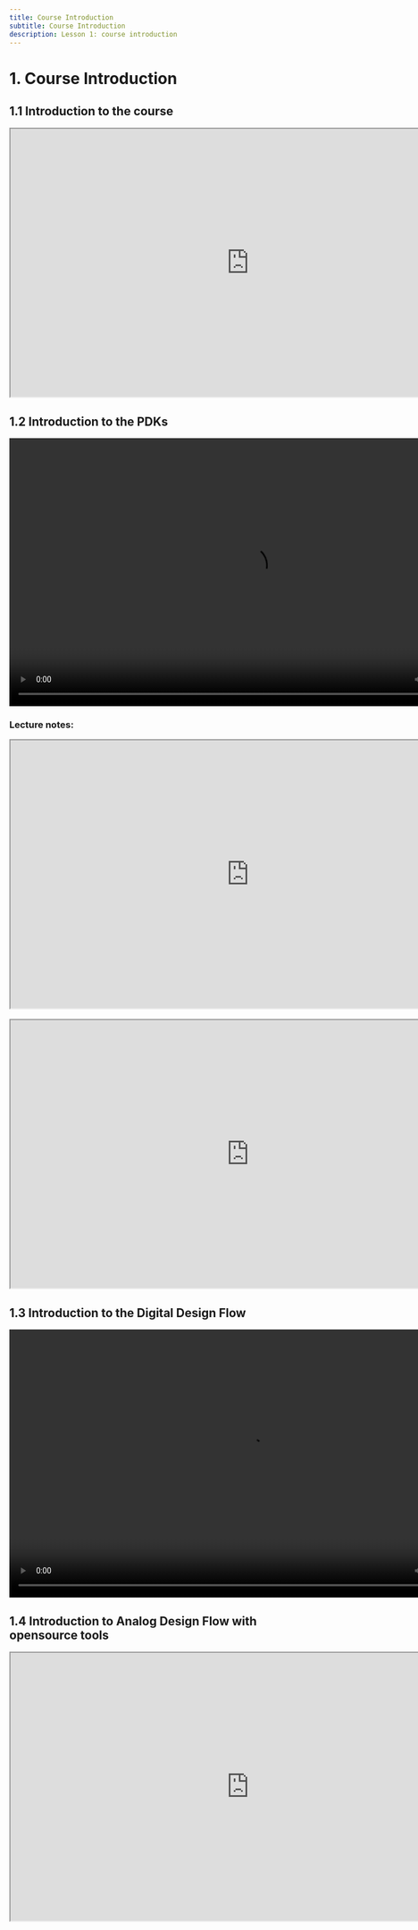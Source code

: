 ```yaml
---
title: Course Introduction
subtitle: Course Introduction 
description: Lesson 1: course introduction
---
```

<style>
.gdriveVideo {
  width:854; 
  height:480; 
}
</style>

# 1. Course Introduction

## 1.1 Introduction to the course

<iframe src="https://drive.google.com/file/d/17rgGnwSpjODp1DAuGTqx1hWkOhcFlEFw/preview" width="854" height="480" allow="autoplay"></iframe>

## 1.2 Introduction to the PDKs
<video class="gdriveVideo" preload="auto" controls>
   <source src="https://www.googleapis.com/drive/v3/files/16pgk6IR3ysZEPi5elAmIcsBvs6jaQ8q0?alt=media&key=AIzaSyBfmqYYgmF0rCqfuVe_rN5T1pUCVieskgk" type='video/mp4'>
</video>


### Lecture notes:

<iframe src="https://drive.google.com/file/d/17c1kGqB8_XFjMy-NGIbG2NO1GmVKiuRj/preview" width="854" height="480" allow="autoplay"></iframe>
<br/>
<br/>
<iframe src="https://drive.google.com/file/d/17b5HRGhKP3gaHPBciKv3z-3XCImo7JdK/preview" width="854" height="480" allow="autoplay"></iframe>

## 1.3 Introduction to the Digital Design Flow

<video class="gdriveVideo" preload="auto" controls>
   <source src="https://www.googleapis.com/drive/v3/files/17F1pj8p3uW8JwbQVlONJJur_TgQag1Mc?alt=media&key=AIzaSyBfmqYYgmF0rCqfuVe_rN5T1pUCVieskgk" type='video/mp4'>
</video>


## 1.4 Introduction to Analog Design Flow with opensource tools

<iframe src="https://drive.google.com/file/d/17ahJNATWHwzhZdcsUuWc4oYHwB52XuUe/preview" width="854" height="480" allow="autoplay"></iframe>
